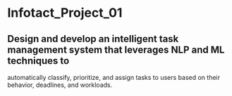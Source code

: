 # Infotact_Project_01
## Design and develop an intelligent task management system that leverages NLP and ML techniques to
automatically classify, prioritize, and assign tasks to users based on their behavior, deadlines, and
workloads.



